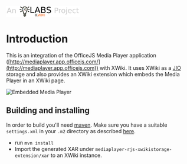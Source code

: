 [![XWiki labs logo](https://raw.githubusercontent.com/xwiki-labs/xwiki-labs-logo/master/projects/xwikilabs/xlabs-project.png "XWiki labs")](https://labs.xwiki.com/xwiki/bin/view/Main/WebHome)

# Introduction

This is an integration of the OfficeJS Media Player application ([http://mediaplayer.app.officejs.com/](http://mediaplayer.app.officejs.com)) with XWiki. It uses XWiki as a [JIO](http://www.j-io.org) storage and also provides an XWiki extension which embeds the Media Player in an XWiki page.

![Embedded Media Player](/static/mp.png?raw=true)

## Building and installing

In order to build you'll need [maven](http://maven.apache.org). Make sure you have a suitable `settings.xml` in your `.m2` directory as described [here](http://dev.xwiki.org/xwiki/bin/view/Community/Building).

* run `mvn install`
* Import the generated XAR under `mediaplayer-rjs-xwikistorage-extension/xar` to an XWiki instance.
